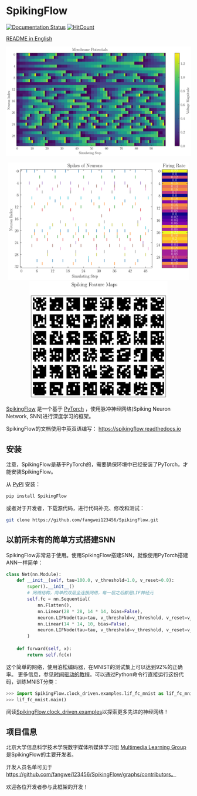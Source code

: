 # SpikingFlow

[![Documentation Status](https://readthedocs.org/projects/spikingflow/badge/?version=latest)](https://spikingflow.readthedocs.io/zh_CN/latest)
[![HitCount](http://hits.dwyl.com/fangwei123456/SpikingFlow.svg)](http://hits.dwyl.com/fangwei123456/SpikingFlow)

[README in English](https://github.com/fangwei123456/SpikingFlow/blob/master/README.md)

![plot_2d_heatmap](docs/source/_static/API/visualizing/plot_2d_heatmap.svg)

<center class="half">
    <img src="docs/source/_static/API/visualizing/plot_1d_spikes.svg" height=320><img src="docs/source/_static/API/visualizing/plot_2d_spiking_feature_map.svg" height=320>
</center>

[SpikingFlow](https://github.com/fangwei123456/SpikingFlow) 是一个基于 [PyTorch](https://pytorch.org/) ，使用脉冲神经网络(Spiking Neuron Network, SNN)进行深度学习的框架。

SpikingFlow的文档使用中英双语编写： https://spikingflow.readthedocs.io

## 安装

注意，SpikingFlow是基于PyTorch的，需要确保环境中已经安装了PyTorch，才能安装SpikingFlow。

从 [PyPI](https://pypi.org/project/SpikingFlow/) 安装：

```bash
pip install SpikingFlow
```

或者对于开发者，下载源代码，进行代码补充、修改和测试：

```bash
git clone https://github.com/fangwei123456/SpikingFlow.git
```

## 以前所未有的简单方式搭建SNN

SpikingFlow非常易于使用。使用SpikingFlow搭建SNN，就像使用PyTorch搭建ANN一样简单：

```python
class Net(nn.Module):
    def __init__(self, tau=100.0, v_threshold=1.0, v_reset=0.0):
        super().__init__()
        # 网络结构，简单的双层全连接网络，每一层之后都是LIF神经元
        self.fc = nn.Sequential(
            nn.Flatten(),
            nn.Linear(28 * 28, 14 * 14, bias=False),
            neuron.LIFNode(tau=tau, v_threshold=v_threshold, v_reset=v_reset),
            nn.Linear(14 * 14, 10, bias=False),
            neuron.LIFNode(tau=tau, v_threshold=v_threshold, v_reset=v_reset)
        )

    def forward(self, x):
        return self.fc(x)
```

这个简单的网络，使用泊松编码器，在MNIST的测试集上可以达到92%的正确率。 更多信息，参见[时间驱动的教程](https://spikingflow.readthedocs.io/zh_CN/latest/tutorial.clock_driven.html)。可以通过Python命令行直接运行这份代码，训练MNIST分类：

```python
>>> import SpikingFlow.clock_driven.examples.lif_fc_mnist as lif_fc_mnist
>>> lif_fc_mnist.main()
```

阅读[SpikingFlow.clock_driven.examples](https://spikingflow.readthedocs.io/zh_CN/latest/SpikingFlow.clock_driven.examples.html)以探索更多先进的神经网络！

## 项目信息

北京大学信息科学技术学院数字媒体所媒体学习组 [Multimedia Learning Group](https://pkuml.org/) 是SpikingFlow的主要开发者。

开发人员名单可见于 https://github.com/fangwei123456/SpikingFlow/graphs/contributors。

欢迎各位开发者参与此框架的开发！
